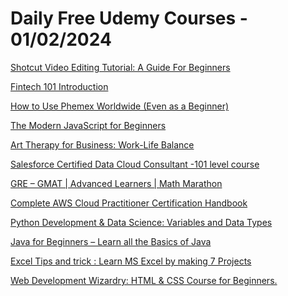# Daily Free Udemy Courses - 01/02/2024

[Shotcut Video Editing Tutorial: A Guide For Beginners](https://www.udemy.com/course/shotcut-video-editing-tutorial-a-guide-for-beginners/?couponCode=63A180CEDE5A2029D5C1)
[Fintech 101 Introduction](https://www.udemy.com/course/fintech-101-series-introduction/?couponCode=FREEFINTECHCOURSE)
[How to Use Phemex Worldwide (Even as a Beginner)](https://www.udemy.com/course/how-to-make-money-on-phemex/?couponCode=579B8103EB3FAA2DFDBE)
[The Modern JavaScript for Beginners](https://www.udemy.com/course/the-modern-javascript-for-beginners/?couponCode=E0ECEDE98BB76EFB297E)
[Art Therapy for Business: Work-Life Balance](https://www.udemy.com/course/art-therapy-for-business-work-life-balance/?couponCode=B66477C9A85F73077CF3)
[Salesforce Certified Data Cloud Consultant -101 level course](https://www.udemy.com/course/salesforce-certified-data-cloud-consultant-101-level-course/?couponCode=D891EC1CB5826AFD7EEC)
[GRE – GMAT | Advanced Learners | Math Marathon](https://www.udemy.com/course/gre-gmat-advanced-learners-math-marathon/?couponCode=D7C44BB84A3DDE14EFFC)
[Complete AWS Cloud Practitioner Certification Handbook](https://www.udemy.com/course/aws-cloud-practitioner-certification-practice-test-2023/?couponCode=CCAT-MASTERY-2024)
[Python Development & Data Science: Variables and Data Types](https://www.udemy.com/course/python-development-data-science-variables-and-data-types/?couponCode=33F524625F1B0D61091F)
[Java for Beginners – Learn all the Basics of Java](https://www.udemy.com/course/java-for-beginners-learn-all-the-basics-of-java/?couponCode=FF6790E9664B66993B4E)
[Excel Tips and trick : Learn MS Excel by making 7 Projects](https://www.udemy.com/course/excel-tips-and-trick-learn-ms-excel-by-making-7-projects/?couponCode=DE1F7F77FE0BF472FB71)
[Web Development Wizardry: HTML & CSS Course for Beginners.](https://www.udemy.com/course/html-and-css-2-in-1-course-from-zero-for-beginners-2022/?couponCode=79E72CE9C70CF91F14AB)
